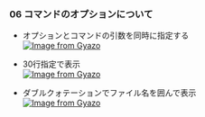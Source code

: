 ### 06 コマンドのオプションについて
- オプションとコマンドの引数を同時に指定する<br>
  [![Image from Gyazo](https://i.gyazo.com/125dd8f8483bc8a2ecb8a7512d7c9de4.png)](https://gyazo.com/125dd8f8483bc8a2ecb8a7512d7c9de4)

- 30行指定で表示<br>
  [![Image from Gyazo](https://i.gyazo.com/2e3df02da30ce89df7750efa8aae5fb8.png)](https://gyazo.com/2e3df02da30ce89df7750efa8aae5fb8)

- ダブルクォテーションでファイル名を囲んで表示<br>
  [![Image from Gyazo](https://i.gyazo.com/e655b4083c0c239cfbed8907e591adad.png)](https://gyazo.com/e655b4083c0c239cfbed8907e591adad)
